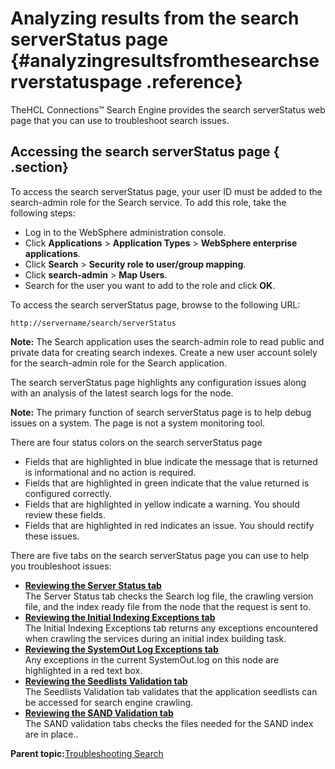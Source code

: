 # Analyzing results from the search serverStatus page {#analyzingresultsfromthesearchserverstatuspage .reference}

TheHCL Connections™ Search Engine provides the search serverStatus web page that you can use to troubleshoot search issues.

## Accessing the search serverStatus page { .section}

To access the search serverStatus page, your user ID must be added to the search-admin role for the Search service. To add this role, take the following steps:

-   Log in to the WebSphere administration console.
-   Click **Applications** \> **Application Types** \> **WebSphere enterprise applications**.
-   Click **Search** \> **Security role to user/group mapping**.
-   Click **search-admin** \> **Map Users**.
-   Search for the user you want to add to the role and click **OK**.

To access the search serverStatus page, browse to the following URL:

```
http://servername/search/serverStatus
```

**Note:** The Search application uses the search-admin role to read public and private data for creating search indexes. Create a new user account solely for the search-admin role for the Search application.

The search serverStatus page highlights any configuration issues along with an analysis of the latest search logs for the node.

**Note:** The primary function of search serverStatus page is to help debug issues on a system. The page is not a system monitoring tool.

There are four status colors on the search serverStatus page

-   Fields that are highlighted in blue indicate the message that is returned is informational and no action is required.
-   Fields that are highlighted in green indicate that the value returned is configured correctly.
-   Fields that are highlighted in yellow indicate a warning. You should review these fields.
-   Fields that are highlighted in red indicates an issue. You should rectify these issues.

There are five tabs on the search serverStatus page you can use to help you troubleshoot issues:

-   **[Reviewing the Server Status tab](../troubleshoot/r_analyse_search_results.md)**  
The Server Status tab checks the Search log file, the crawling version file, and the index ready file from the node that the request is sent to.
-   **[Reviewing the Initial Indexing Exceptions tab](../troubleshoot/r_review_initial_indexing_exceptions_tab.md)**  
The Initial Indexing Exceptions tab returns any exceptions encountered when crawling the services during an initial index building task.
-   **[Reviewing the SystemOut Log Exceptions tab](../troubleshoot/r_review_systemout_tab.md)**  
Any exceptions in the current SystemOut.log on this node are highlighted in a red text box.
-   **[Reviewing the Seedlists Validation tab](../troubleshoot/r_review_seedlist_validation_tab.md)**  
The Seedlists Validation tab validates that the application seedlists can be accessed for search engine crawling.
-   **[Reviewing the SAND Validation tab](../troubleshoot/r_review_SAND_validation_tab.md)**  
The SAND validation tabs checks the files needed for the SAND index are in place..

**Parent topic:**[Troubleshooting Search](../troubleshoot/c_ts_search.md)

